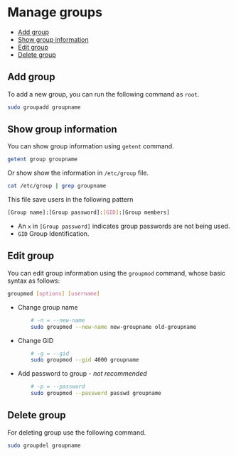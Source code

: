 # Manage groups

* [Add group](#add-group)
* [Show group information](#show-group-information)
* [Edit group](#edit-group)
* [Delete group](#delete-group)

## Add group
To add a new group, you can run the following command as `root`.
```bash
sudo groupadd groupname
```

## Show group information
You can show group information using `getent` command.
```bash
getent group groupname
```
Or show show the information in `/etc/group` file.
```bash
cat /etc/group | grep groupname
```
This file save users in the following pattern
```bash
[Group name]:[Group password]:[GID]:[Group members]
```
* An `x` in `[Group password]` indicates group passwords are not being used.
* `GID` Group Identification.

## Edit group
You can edit group information using the `groupmod` command, whose basic syntax as follows:
```bash
groupmod [options] [username]
```
* Change group name
    ```bash
        # -n = --new-name
        sudo groupmod --new-name new-groupname old-groupname
    ```
* Change GID
    ```bash
        # -g = --gid
        sudo groupmod --gid 4000 groupname
    ```
* Add password to group - _not recommended_
    ```bash
        # -p = --password
        sudo groupmod --password passwd groupname
    ```

## Delete group
For deleting group use the following command.
```bash
sudo groupdel groupname
```
